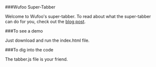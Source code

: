 ###Wufoo Super-Tabber

Welcome to Wufoo's super-tabber.  To read about what the super-tabber can do for you, check out the [blog post](http://wufoo.com/2010/11/05/proper-keyboard-navigation-for-radio-and-checkbox-fields-in-safari-and-firefox/).

###To see a demo

Just download and run the index.html file.

###To dig into the code

The tabber.js file is your friend.